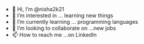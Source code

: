 - 👋 Hi, I’m @nisha2k21
- 👀 I’m interested in ... learning new things
- 🌱 I’m currently learning ... programming languages
- 💞️ I’m looking to collaborate on ...new jobs
- 📫 How to reach me ...on LinkedIn


<!---
nisha2k21/nisha2k21 is a ✨ special ✨ repository because its `README.md` (this file) appears on your GitHub profile.
You can click the Preview link to take a look at your changes.
--->
